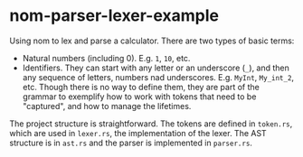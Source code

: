 # nom-parser-lexer-example
Using nom to lex and parse a calculator.
There are two types of basic terms:
- Natural numbers (including 0). E.g. `1`, `10`, etc.
- Identifiers. They can start with any letter or an underscore (`_`), and then any sequence of letters, numbers nad underscores. E.g. `MyInt`, `My_int_2`, etc.
Though there is no way to define them, they are part of the grammar to exemplify how to work with tokens that need to be "captured", and how to manage the lifetimes.

The project structure is straightforward.
The tokens are defined in `token.rs`, which are used in `lexer.rs`, the implementation of the lexer.
The AST structure is in `ast.rs` and the parser is implemented in `parser.rs`.

